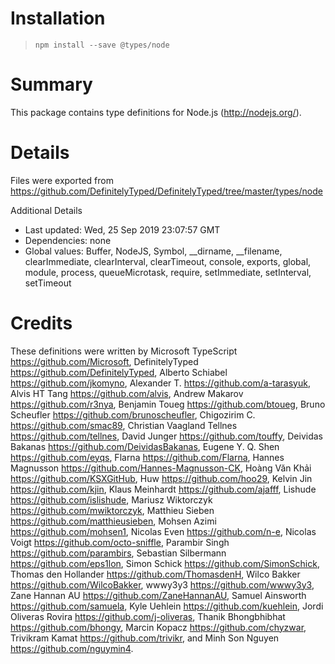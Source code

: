 # Installation
> `npm install --save @types/node`

# Summary
This package contains type definitions for Node.js (http://nodejs.org/).

# Details
Files were exported from https://github.com/DefinitelyTyped/DefinitelyTyped/tree/master/types/node

Additional Details
 * Last updated: Wed, 25 Sep 2019 23:07:57 GMT
 * Dependencies: none
 * Global values: Buffer, NodeJS, Symbol, __dirname, __filename, clearImmediate, clearInterval, clearTimeout, console, exports, global, module, process, queueMicrotask, require, setImmediate, setInterval, setTimeout

# Credits
These definitions were written by Microsoft TypeScript <https://github.com/Microsoft>, DefinitelyTyped <https://github.com/DefinitelyTyped>, Alberto Schiabel <https://github.com/jkomyno>, Alexander T. <https://github.com/a-tarasyuk>, Alvis HT Tang <https://github.com/alvis>, Andrew Makarov <https://github.com/r3nya>, Benjamin Toueg <https://github.com/btoueg>, Bruno Scheufler <https://github.com/brunoscheufler>, Chigozirim C. <https://github.com/smac89>, Christian Vaagland Tellnes <https://github.com/tellnes>, David Junger <https://github.com/touffy>, Deividas Bakanas <https://github.com/DeividasBakanas>, Eugene Y. Q. Shen <https://github.com/eyqs>, Flarna <https://github.com/Flarna>, Hannes Magnusson <https://github.com/Hannes-Magnusson-CK>, Hoàng Văn Khải <https://github.com/KSXGitHub>, Huw <https://github.com/hoo29>, Kelvin Jin <https://github.com/kjin>, Klaus Meinhardt <https://github.com/ajafff>, Lishude <https://github.com/islishude>, Mariusz Wiktorczyk <https://github.com/mwiktorczyk>, Matthieu Sieben <https://github.com/matthieusieben>, Mohsen Azimi <https://github.com/mohsen1>, Nicolas Even <https://github.com/n-e>, Nicolas Voigt <https://github.com/octo-sniffle>, Parambir Singh <https://github.com/parambirs>, Sebastian Silbermann <https://github.com/eps1lon>, Simon Schick <https://github.com/SimonSchick>, Thomas den Hollander <https://github.com/ThomasdenH>, Wilco Bakker <https://github.com/WilcoBakker>, wwwy3y3 <https://github.com/wwwy3y3>, Zane Hannan AU <https://github.com/ZaneHannanAU>, Samuel Ainsworth <https://github.com/samuela>, Kyle Uehlein <https://github.com/kuehlein>, Jordi Oliveras Rovira <https://github.com/j-oliveras>, Thanik Bhongbhibhat <https://github.com/bhongy>, Marcin Kopacz <https://github.com/chyzwar>, Trivikram Kamat <https://github.com/trivikr>, and Minh Son Nguyen <https://github.com/nguymin4>.
